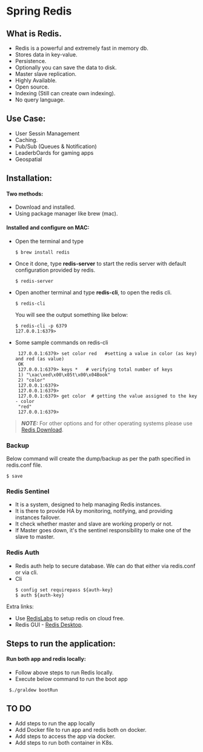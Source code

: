 # Spring Redis

## What is Redis.

 - Redis is a powerful and extremely fast in memory db.   
 - Stores data in key-value.   
 - Persistence.  
 - Optionally you can save the data to disk.   
 - Master slave replication.  
 - Highly Available.   
 - Open source.  
 - Indexing (Still can create own indexing).  
 - No query language.  


## Use Case:
 - User Sessin Management
 - Caching.
 - Pub/Sub (Queues & Notification)
 - LeaderbOards for gaming apps
 - Geospatial
 
 
## Installation:
#### Two methods:
 - Download and installed.
 - Using package manager like brew (mac).
 

#### Installed and configure on MAC:
 - Open the terminal and type
   ```
   $ brew install redis
   ```
 - Once it done, type **redis-server** to start the redis server with default configuration provided by redis.
   ```
   $ redis-server
   ```   
 - Open another terminal and type **redis-cli**, to open the redis cli.
   ```
   $ redis-cli
   ```  
   You will see the output something like below:
   ```
   $ redis-cli -p 6379
   127.0.0.1:6379> 
   ```
   
 - Some sample commands on redis-cli
   ```
    127.0.0.1:6379> set color red   #setting a value in color (as key) and red (as value)
    OK
    127.0.0.1:6379> keys *   # verifying total number of keys
    1) "\xac\xed\x00\x05t\x00\x04Book"
    2) "color"
    127.0.0.1:6379> 
    127.0.0.1:6379> 
    127.0.0.1:6379> get color  # getting the value assigned to the key - color
    "red"
    127.0.0.1:6379> 
   ```  
> **_NOTE:_**  For other options and for other operating systems please use [Redis Download](https://redis.io/download).



### Backup
   Below command will create the dump/backup as per the path specified in redis.conf file. 
   ```
   $ save
   ```
   
### Redis Sentinel
  - It is a system, designed to help managing Redis instances.
  - It is there to provide HA by monitoring, notifying, and providing instances failover. 
  - It check whether master and slave are working properly or not.
  - If Master goes down, it's the sentinel responsibility to make one of the slave to master.  
  
  
### Redis Auth
  - Redis auth help to secure database. We can do that either via redis.conf or via cli.
  - Cli
    ```
    $ config set requirepass ${auth-key}
    $ auth ${auth-key}

    ``` 


Extra links:
 - Use [RedisLabs](https://redislabs.com/) to setup redis on cloud free.
 - Redis GUI - [Redis Desktop](https://rdm.dev/).
 
 
## Steps to run the application:
#### Run both app and redis locally:
 * Follow above steps to run Redis locally.
 * Execute below command to run the boot app
 ```
  $./graldew bootRun

 ```
 
 
 ## TO DO
 * Add steps to run the app locally
 * Add Docker file to run app and redis both on docker.
 * Add steps to access the app via docker.
 * Add steps to run both container in K8s.
 
 